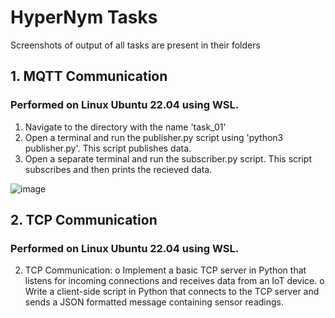 # HyperNym Tasks
Screenshots of output of all tasks are present in their folders 

## 1. MQTT Communication 
### Performed on Linux Ubuntu 22.04 using WSL.

1) Navigate to the directory with the name 'task_01'
2) Open a terminal and run the publisher.py script using 'python3 publisher.py'. This script publishes data.
3) Open a separate terminal and run the subscriber.py script. This script subscribes and then prints the recieved data.

![image](https://github.com/ds-u/Hypernym/assets/97378198/a6117e2a-1fef-4447-b738-b0850e90ffcc)

## 2. TCP Communication
### Performed on Linux Ubuntu 22.04 using WSL.



2. TCP Communication:
o Implement a basic TCP server in Python that listens for incoming
connections and receives data from an IoT device.
o Write a client-side script in Python that connects to the TCP server and
sends a JSON formatted message containing sensor readings.
